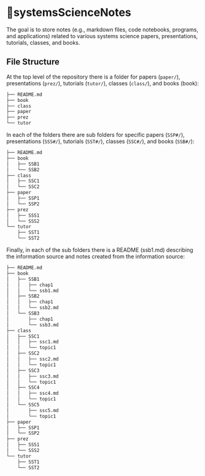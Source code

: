 # 📝systemsScienceNotes

The goal is to store notes (e.g., markdown files, code notebooks, programs, and applications) related to various systems science papers, presentations, tutorials, classes, and books.

## File Structure

At the top level of the repository there is a folder for papers (`paper/`), presentations (`prez/`), tutorials (`tutor/`), classes (`class/`), and books (book):

```bash
├── README.md
├── book
├── class
├── paper
├── prez
└── tutor
```

In each of the folders there are sub folders for specific papers (`SSP#/`), presentations (`SSS#/`), tutorials (`SST#/`), classes (`SSC#/`), and books (`SSB#/`):

```bash
├── README.md
├── book
│   ├── SSB1
│   └── SSB2
├── class
│   ├── SSC1
│   └── SSC2
├── paper
│   ├── SSP1
│   └── SSP2
├── prez
│   ├── SSS1
│   └── SSS2
└── tutor
    ├── SST1
    └── SST2
```

Finally, in each of the sub folders there is a README (ssb1.md) describing the information source and notes created from the information source:

```bash
├── README.md
├── book
│   ├── SSB1
│   │   ├── chap1
│   │   └── ssb1.md
│   ├── SSB2
│   │   ├── chap1
│   │   └── ssb2.md
│   └── SSB3
│       ├── chap1
│       └── ssb3.md
├── class
│   ├── SSC1
│   │   ├── ssc1.md
│   │   └── topic1
│   ├── SSC2
│   │   ├── ssc2.md
│   │   └── topic1
│   ├── SSC3
│   │   ├── ssc3.md
│   │   └── topic1
│   ├── SSC4
│   │   ├── ssc4.md
│   │   └── topic1
│   └── SSC5
│       ├── ssc5.md
│       └── topic1
├── paper
│   ├── SSP1
│   └── SSP2
├── prez
│   ├── SSS1
│   └── SSS2
└── tutor
    ├── SST1
    └── SST2
```
